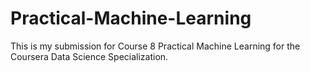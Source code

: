 # Practical-Machine-Learning

This is my submission for Course 8 Practical Machine Learning for the Coursera Data Science Specialization.
